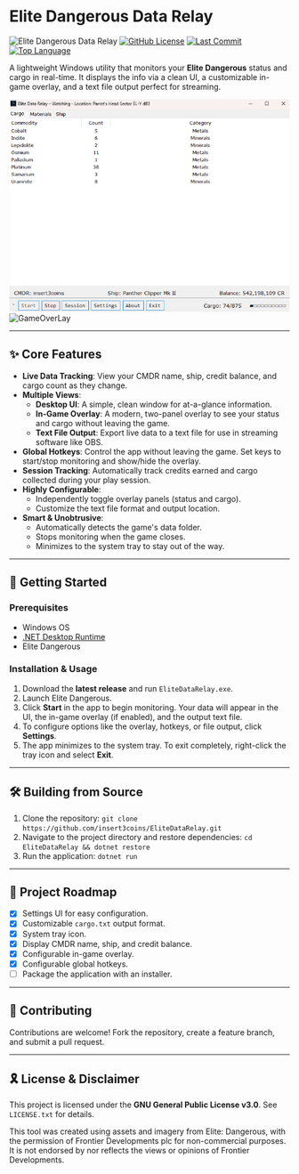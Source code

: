 ﻿# Elite Dangerous Data Relay

![Elite Dangerous Data Relay](https://img.shields.io/badge/Elite%20Dangerous-Data%20Relay-orange?style=flat-square)
[![GitHub License](https://img.shields.io/github/license/insert3coins/EliteDataRelay?style=flat-square)](https://github.com/insert3coins/EliteDataRelay/blob/main/LICENSE.txt)
[![Last Commit](https://img.shields.io/github/last-commit/insert3coins/EliteDataRelay?style=flat-square)](https://github.com/insert3coins/EliteDataRelay/commits/main)
[![Top Language](https://img.shields.io/github/languages/top/insert3coins/EliteDataRelay?style=flat-square)](https://github.com/insert3coins/EliteDataRelay)

A lightweight Windows utility that monitors your **Elite Dangerous** status and cargo in real-time. It displays the info via a clean UI, a customizable in-game overlay, and a text file output perfect for streaming.

![Screenshot](https://github.com/insert3coins/EliteDataRelay/blob/master/Images/Screenshot.png)
![GameOverLay](https://github.com/insert3coins/EliteDataRelay/blob/master/Images/GameOverlay.png)

---

## ✨ Core Features

* **Live Data Tracking**: View your CMDR name, ship, credit balance, and cargo count as they change.
* **Multiple Views**:
    * **Desktop UI**: A simple, clean window for at-a-glance information.
    * **In-Game Overlay**: A modern, two-panel overlay to see your status and cargo without leaving the game.
    * **Text File Output**: Export live data to a text file for use in streaming software like OBS.
* **Global Hotkeys**: Control the app without leaving the game. Set keys to start/stop monitoring and show/hide the overlay.
* **Session Tracking**: Automatically track credits earned and cargo collected during your play session.
* **Highly Configurable**:
    * Independently toggle overlay panels (status and cargo).
    * Customize the text file format and output location.
* **Smart & Unobtrusive**:
    * Automatically detects the game's data folder.
    * Stops monitoring when the game closes.
    * Minimizes to the system tray to stay out of the way.

---

## 🚀 Getting Started

### Prerequisites

* Windows OS
* [.NET Desktop Runtime](https://dotnet.microsoft.com/en-us/download/dotnet/8.0)
* Elite Dangerous

### Installation & Usage

1.  Download the **latest release** and run `EliteDataRelay.exe`.
2.  Launch Elite Dangerous.
3.  Click **Start** in the app to begin monitoring. Your data will appear in the UI, the in-game overlay (if enabled), and the output text file.
4.  To configure options like the overlay, hotkeys, or file output, click **Settings**.
5.  The app minimizes to the system tray. To exit completely, right-click the tray icon and select **Exit**.

---

## 🛠️ Building from Source

1.  Clone the repository:
    `git clone https://github.com/insert3coins/EliteDataRelay.git`
2.  Navigate to the project directory and restore dependencies:
    `cd EliteDataRelay && dotnet restore`
3.  Run the application:
    `dotnet run`

---

## 📌 Project Roadmap

-   [x] Settings UI for easy configuration.
-   [x] Customizable `cargo.txt` output format.
-   [x] System tray icon.
-   [x] Display CMDR name, ship, and credit balance.
-   [x] Configurable in-game overlay.
-   [x] Configurable global hotkeys.
-   [ ] Package the application with an installer.

---

## 🔰 Contributing

Contributions are welcome! Fork the repository, create a feature branch, and submit a pull request.

---

## 🎗 License & Disclaimer

This project is licensed under the **GNU General Public License v3.0**. See `LICENSE.txt` for details.

This tool was created using assets and imagery from Elite: Dangerous, with the permission of Frontier Developments plc for non-commercial purposes. It is not endorsed by nor reflects the views or opinions of Frontier Developments.